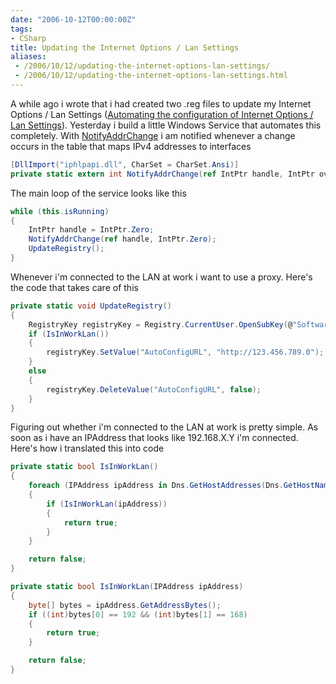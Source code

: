 ```yaml
---
date: "2006-10-12T00:00:00Z"
tags:
- CSharp
title: Updating the Internet Options / Lan Settings
aliases:
 - /2006/10/12/updating-the-internet-options-lan-settings/
 - /2006/10/12/updating-the-internet-options-lan-settings.html
---
```

A while ago i wrote that i had created two .reg files to update my Internet Options / Lan Settings ([Automating the configuration of Internet Options / Lan Settings](http://www.timvw.be/automating-the-configuration-of-internet-options-and-lan-settings/)). Yesterday i build a little Windows Service that automates this completely. With [NotifyAddrChange](http://windowssdk.msdn.microsoft.com/en-gb/library/aa366329.aspx) i am notified whenever a change occurs in the table that maps IPv4 addresses to interfaces

```csharp
[DllImport("iphlpapi.dll", CharSet = CharSet.Ansi)]
private static extern int NotifyAddrChange(ref IntPtr handle, IntPtr overlapped);
```

The main loop of the service looks like this

```csharp
while (this.isRunning)
{
	IntPtr handle = IntPtr.Zero;
	NotifyAddrChange(ref handle, IntPtr.Zero);
	UpdateRegistry();
}
```

Whenever i'm connected to the LAN at work i want to use a proxy. Here's the code that takes care of this

```csharp
private static void UpdateRegistry()
{
	RegistryKey registryKey = Registry.CurrentUser.OpenSubKey(@"Software\Microsoft\Windows\CurrentVersion\Internet Settings", true);
	if (IsInWorkLan())
	{
		registryKey.SetValue("AutoConfigURL", "http://123.456.789.0");
	}
	else
	{
		registryKey.DeleteValue("AutoConfigURL", false);
	}
}
```

Figuring out whether i'm connected to the LAN at work is pretty simple. As soon as i have an IPAddress that looks like 192.168.X.Y i'm connected. Here's how i translated this into code

```csharp
private static bool IsInWorkLan()
{
	foreach (IPAddress ipAddress in Dns.GetHostAddresses(Dns.GetHostName()))
	{
		if (IsInWorkLan(ipAddress))
		{
			return true;
		}
	}

	return false;
}

private static bool IsInWorkLan(IPAddress ipAddress)
{
	byte[] bytes = ipAddress.GetAddressBytes();
	if ((int)bytes[0] == 192 && (int)bytes[1] == 168)
	{
		return true;
	}

	return false;
}
```
